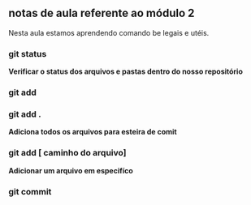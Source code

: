 ## notas de aula  referente ao módulo 2

Nesta aula estamos aprendendo comando be legais e utéis.

### git status
**Verificar o status dos arquivos e pastas dentro do nosso repositório**

### git add

### git add .
**Adiciona todos os arquivos para esteira de comit** 

### git add [ caminho do arquivo]
**Adicionar um  arquivo em especifíco**

### git commit 
